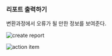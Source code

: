 

### 리포트 출력하기 ###

변환과정에서 오류가 될 만한 정보를 보여준다. 

![create report](https://github.com/gnosia93/postgres-terraform/blob/main/sct/images/sct-report.png)


![action item](https://github.com/gnosia93/postgres-terraform/blob/main/sct/images/sct-action-item.png)
